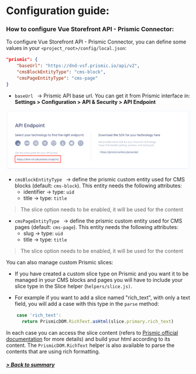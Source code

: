 # Configuration guide:

### How to configure Vue Storefront API - Prismic Connector:

To configure Vue Storefront API - Prismic Connector, you can define some values in your `<project_root>/config/local.json`:
                                  
```json
"prismic": {
    "baseUrl": "https://dnd-vsf.prismic.io/api/v2",
    "cmsBlockEntityType": "cms-block",
    "cmsPageEntityType": "cms-page"
}
```

* `baseUrl ` -> Prismic API base url. You can get it from Prismic interface in:
**Settings > Configuration > API & Security > API Endpoint**

![Prismic API Endpoint](../img/prismic-api-endpoint.png)

* `cmsBlockEntityType ` -> define the prismic custom entity used for CMS blocks (default: `cms-block`). This entity needs the following attributes:
	* identifier -> type: `uid`
	* title -> type: `title`
	
> The slice option needs to be enabled, it will be used for the content
	
* `cmsPageEntityType ` -> define the prismic custom entity used for CMS pages (default: `cms-page`). This entity needs the following attributes:
	* slug -> type: `uid`
	* title -> type: `title`
	
> The slice option needs to be enabled, it will be used for the content

You can also manage custom Prismic slices:

* If you have created a custom slice type on Prismic and you want it to be managed in your CMS blocks and pages you will have to include your slice type in the Slice helper (`helpers/slice.js)`.

* For example if you want to add a slice named "rich_text", with only a text field, you will add a case with this type in the `parse` method:

```typescript
    case 'rich_text':
      return PrismicDOM.RichText.asHtml(slice.primary.rich_text)
```

In each case you can access the slice content (refers to [Prismic official documentation](https://prismic.io/docs) for more details) and build your html according to its content.
The `PrismicDOM.RichText` helper is also available to parse the contents that are using rich formatting.

##### [> Back to summary](../summary.md)
